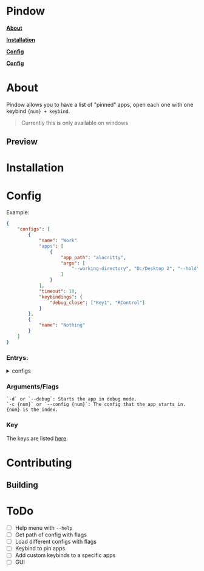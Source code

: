 # Pindow
**[About](#About)**

**[Installation](#Installation)**

**[Config](#Config)**

**[Config](#Contributing)**

# About
Pindow allows you to have a list of "pinned" apps, open each one with one keybind `{num} + keybind`.
> Currently this is only available on windows
## Preview

# Installation

# Config
Example:
```json
{
    "configs": [
        {
            "name": "Work"
            "apps": [
                {
                    "app_path": "alacritty",
                    "args": [
                        "--working-directory", "D:/Desktop 2", "--hold"
                    ]
                }
            ],
            "timeout": 10,
            "keybindings": {
                "debug_close": ["Key1", "RControl"]
            }
        },
        {
            "name": "Nothing"
        }
    ]
}
```
### Entrys:
<details>
<summary>configs</summary>
<br>
This is were you put your configs.

> Required

<details>
<summary>name</summary>
<br>
The name of your configs

> Default: index of the config
</details>

<details>
<summary>apps</summary>
<br>
A list of all your apps

> Defaults to empty list

<details>
<summary>app_path</summary>
<br>
The path of the app (can be a command)

> Required
</details>

<details>
<summary>args</summary>
<br>
The arguments passed when spawing the app.

> Defaults to empty list
</details>

</details>

<details>
<summary>timout</summary>
<br>
The timeout for the numbers

> In seconds
> Default: 5 seconds
</details>

<details>
<summary>keybindings</summary>
<br>
This is how you dropdown.

<details>
<summary>app_num</summary>
<br>
The keybinding that you press to open a app.
If there is no provided number (or 0), it will spawn a new app with the current focused app if it is in the list.

> Usage: `{num} + keybinding`
> Defaults to `LCtrl + ,`
> See [keys](KEYS.md)
</details>

<details>
<summary>change_config</summary>
<br>
The keybind that you press to change your current config.
If there is no number provided (or 0), it will increment through the configs.

> Usage: `{num} + keybinding`
> Defaults to `LCtrl + \``
> See [keys](KEYS.md)
</details>

<details>
<summary>debug_clone</summary>
<br>
Closes the app if in debug mode.

> Usage: `keybinding`
> Defaults to RCtrl + RAlt`
> See [keys](KEYS.md)
</details>

</details>

</details>

### Arguments/Flags
    `-d` or `--debug`: Starts the app in debug mode.
    `-c {num}` or `--config {num}`: The config that the app starts in. {num} is the index.

### Key
The keys are listed [here](KEYS.md).

# Contributing

## Building

# ToDo
- [ ] Help menu with `--help`
- [ ] Get path of config with flags
- [ ] Load different configs with flags
- [ ] Keybind to pin apps
- [ ] Add custom keybinds to a specific apps
- [ ] GUI
